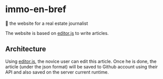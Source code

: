 # immo-en-bref

🏡 the website for a real estate journalist

The website is based on [editor.js](https://github.com/codex-team/editor.js?tab=readme-ov-file) to write articles.

## Architecture

Using [editor.js](https://github.com/codex-team/editor.js?tab=readme-ov-file), the novice user can edit this article. Once he is done, the article (under the json format) will be saved to Github account using their API and also saved on the server current runtime.
